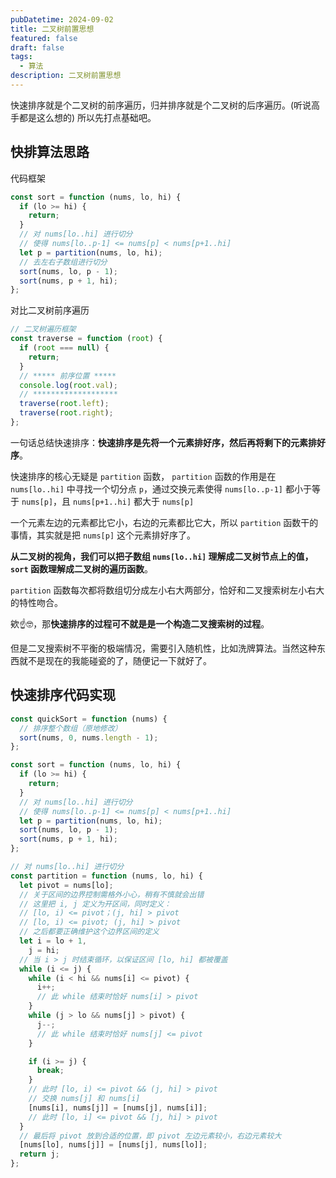 ```yaml
---
pubDatetime: 2024-09-02
title: 二叉树前置思想
featured: false
draft: false
tags:
  - 算法
description: 二叉树前置思想
---
```


快速排序就是个二叉树的前序遍历，归并排序就是个二叉树的后序遍历。(听说高手都是这么想的)
所以先打点基础吧。

## 快排算法思路

代码框架

```javascript
const sort = function (nums, lo, hi) {
  if (lo >= hi) {
    return;
  }
  // 对 nums[lo..hi] 进行切分
  // 使得 nums[lo..p-1] <= nums[p] < nums[p+1..hi]
  let p = partition(nums, lo, hi);
  // 去左右子数组进行切分
  sort(nums, lo, p - 1);
  sort(nums, p + 1, hi);
};
```

对比二叉树前序遍历

```javascript
// 二叉树遍历框架
const traverse = function (root) {
  if (root === null) {
    return;
  }
  // ***** 前序位置 *****
  console.log(root.val);
  // *******************
  traverse(root.left);
  traverse(root.right);
};
```

一句话总结快速排序：**快速排序是先将一个元素排好序，然后再将剩下的元素排好序**。

快速排序的核心无疑是 `partition` 函数， `partition` 函数的作用是在 `nums[lo..hi]` 中寻找一个切分点 `p`，通过交换元素使得 `nums[lo..p-1]` 都小于等于 `nums[p]`，且 `nums[p+1..hi]` 都大于 `nums[p]`

一个元素左边的元素都比它小，右边的元素都比它大，所以 `partition` 函数干的事情，其实就是把 `nums[p]` 这个元素排好序了。

**从二叉树的视角，我们可以把子数组 `nums[lo..hi]` 理解成二叉树节点上的值，`sort` 函数理解成二叉树的遍历函数**。

`partition` 函数每次都将数组切分成左小右大两部分，恰好和二叉搜索树左小右大的特性吻合。

欸☝️🤓，那**快速排序的过程可不就是是一个构造二叉搜索树的过程**。

但是二叉搜索树不平衡的极端情况，需要引入随机性，比如洗牌算法。当然这种东西就不是现在的我能碰瓷的了，随便记一下就好了。

## 快速排序代码实现

```javascript
const quickSort = function (nums) {
  // 排序整个数组（原地修改）
  sort(nums, 0, nums.length - 1);
};

const sort = function (nums, lo, hi) {
  if (lo >= hi) {
    return;
  }
  // 对 nums[lo..hi] 进行切分
  // 使得 nums[lo..p-1] <= nums[p] < nums[p+1..hi]
  let p = partition(nums, lo, hi);
  sort(nums, lo, p - 1);
  sort(nums, p + 1, hi);
};

// 对 nums[lo..hi] 进行切分
const partition = function (nums, lo, hi) {
  let pivot = nums[lo];
  // 关于区间的边界控制需格外小心，稍有不慎就会出错
  // 这里把 i, j 定义为开区间，同时定义：
  // [lo, i) <= pivot；(j, hi] > pivot
  // [lo, i) <= pivot; (j, hi] > pivot
  // 之后都要正确维护这个边界区间的定义
  let i = lo + 1,
    j = hi;
  // 当 i > j 时结束循环，以保证区间 [lo, hi] 都被覆盖
  while (i <= j) {
    while (i < hi && nums[i] <= pivot) {
      i++;
      // 此 while 结束时恰好 nums[i] > pivot
    }
    while (j > lo && nums[j] > pivot) {
      j--;
      // 此 while 结束时恰好 nums[j] <= pivot
    }

    if (i >= j) {
      break;
    }
    // 此时 [lo, i) <= pivot && (j, hi] > pivot
    // 交换 nums[j] 和 nums[i]
    [nums[i], nums[j]] = [nums[j], nums[i]];
    // 此时 [lo, i] <= pivot && [j, hi] > pivot
  }
  // 最后将 pivot 放到合适的位置，即 pivot 左边元素较小，右边元素较大
  [nums[lo], nums[j]] = [nums[j], nums[lo]];
  return j;
};
```
